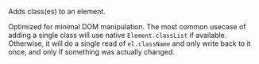Adds class(es) to an element.

Optimized for minimal DOM manipulation. The most common usecase of adding a single class will use native `Element.classList` if available. Otherwise, it will do a single read of `el.className` and only write back to it once, and only if something was actually changed.

